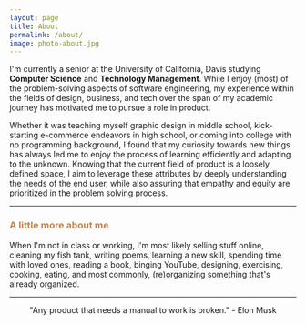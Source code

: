 ```yaml
---
layout: page
title: About
permalink: /about/
image: photo-about.jpg
---
```


I'm currently a senior at the University of California, Davis studying **Computer Science** and **Technology Management**. While I enjoy (most) of the problem-solving aspects of software engineering, my experience within the fields of design, business, and tech over the span of my academic journey has motivated me to pursue a role in product.

Whether it was teaching myself graphic design in middle school, kick-starting e-commerce endeavors in high school, or coming into college with no programming background, I found that my curiosity towards new things has always led me to enjoy the process of learning efficiently and adapting to the unknown. Knowing that the current field of product is a loosely defined space, I aim to leverage these attributes by deeply understanding the needs of the end user, while also assuring that empathy and equity are prioritized in the problem solving process. 

***

<h3 style="color:#c08552;">A little more about me</h3>

When I'm not in class or working, I'm most likely selling stuff online, cleaning my fish tank, writing poems, learning a new skill, spending time with loved ones, reading a book, binging YouTube, designing, exercising, cooking, eating, and most commonly, (re)organizing something that's already organized.

***

<p style="text-align:center;">"Any product that needs a manual to work is broken." - Elon Musk</p>
